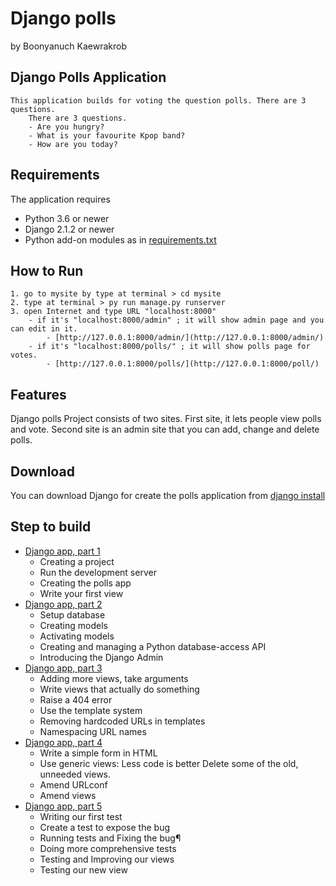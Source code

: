 # Django polls
by Boonyanuch Kaewrakrob

## Django Polls Application
    This application builds for voting the question polls. There are 3 questions.
        There are 3 questions.
        - Are you hungry?
        - What is your favourite Kpop band?
        - How are you today?

 ## Requirements
 The application requires
 * Python 3.6 or newer
 * Django 2.1.2 or newer
 * Python add-on modules as in [requirements.txt](requirements.txt)

 ## How to Run
    1. go to mysite by type at terminal > cd mysite
    2. type at terminal > py run manage.py runserver
    3. open Internet and type URL "localhost:8000"
        - if it's "localhost:8000/admin" ; it will show admin page and you can edit in it.
            - [http://127.0.0.1:8000/admin/](http://127.0.0.1:8000/admin/)
        - if it's "localhost:8000/polls/" ; it will show polls page for votes.
            - [http://127.0.0.1:8000/polls/](http://127.0.0.1:8000/poll/)
    
## Features
Django polls Project consists of two sites. First site, it lets people view polls and vote. Second site is an admin site that you can add, change and delete polls.

## Download
You can download Django for create the polls application from [django install](https://www.djangoproject.com/download/)

## Step to build
- [Django app, part 1](https://docs.djangoproject.com/en/2.2/intro/tutorial01/)
    - Creating a project
    - Run the development server
    - Creating the polls app
    - Write your first view
- [Django app, part 2](https://docs.djangoproject.com/en/2.2/intro/tutorial02/)
    - Setup database
    - Creating models
    - Activating models
    - Creating and managing a Python database-access API
    - Introducing the Django Admin
- [Django app, part 3](https://docs.djangoproject.com/en/2.2/intro/tutorial03/)
    - Adding more views, take arguments
    - Write views that actually do something
    - Raise a 404 error
    - Use the template system
    - Removing hardcoded URLs in templates
    - Namespacing URL names
- [Django app, part 4](https://docs.djangoproject.com/en/2.2/intro/tutorial04/)
    - Write a simple form in HTML
    - Use generic views: Less code is better
        Delete some of the old, unneeded views.
    - Amend URLconf
    - Amend views
- [Django app, part 5](https://docs.djangoproject.com/en/2.2/intro/tutorial05/)
    - Writing our first test
    - Create a test to expose the bug
    - Running tests and Fixing the bug¶
    - Doing more comprehensive tests
    - Testing and Improving our views
    - Testing our new view
